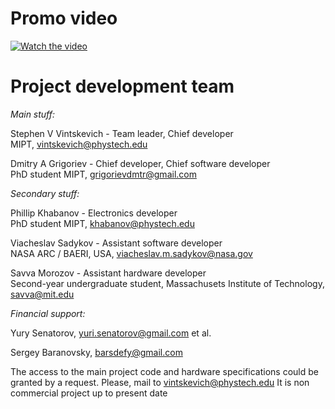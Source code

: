 # Promo video
[![Watch the video](https://imgur.com/a/ToMZ09V)](https://drive.google.com/file/d/1Is4h7oYJsJo766uNBcOIo9cVRNqc3fnH/view?usp=sharing)

# Project development team
*Main stuff:*

Stephen V Vintskevich - Team leader, Chief developer\
MIPT, vintskevich@phystech.edu

Dmitry A Grigoriev - Chief developer, Chief software developer\
PhD student MIPT, grigorievdmtr@gmail.com

*Secondary stuff:*

Phillip Khabanov - Electronics developer\
PhD student MIPT, khabanov@phystech.edu

Viacheslav Sadykov - Assistant software developer\
NASA ARC / BAERI, USA, viacheslav.m.sadykov@nasa.gov

Savva Morozov - Assistant hardware developer\
Second-year undergraduate  student, Massachusets Institute of Technology, savva@mit.edu

*Financial support:*

Yury Senatorov, yuri.senatorov@gmail.com et al.

Sergey Baranovsky, barsdefy@gmail.com

The access to the main project code and hardware specifications could be granted by a request. Please, mail to vintskevich@phystech.edu
It is non commercial project up to present date
